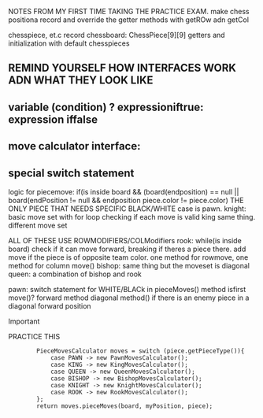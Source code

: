 NOTES FROM MY FIRST TIME TAKING THE PRACTICE EXAM.
make chess positiona  record and override the getter methods with getROw adn getCol

chesspiece, et.c record
chessboard: ChessPiece[9][9]
 getters and initialization with default chesspieces
## REMIND YOURSELF HOW INTERFACES WORK ADN WHAT THEY LOOK LIKE
## variable (condition) ? expressioniftrue: expression iffalse
## move calculator interface:
## special switch statement
logic for piecemove: if(is inside board && (board(endposition) == null || board(endPosition != null && endposition piece.color != piece.color)
THE ONLY PIECE THAT NEEDS SPECIFIC BLACK/WHITE case is pawn.
knight: basic move set with for loop checking if each move is valid
king same thing. different move set

ALL OF THESE USE ROWMODIFIERS/COLModifiers
rook: while(is inside board) check if it can move forward, breaking if theres a piece there. add move if the piece is of opposite team color. one method for rowmove, 
one method for column move()
bishop: same thing but the moveset is diagonal
queen: a combination of bishop and rook

pawn:
switch statement for WHITE/BLACk in pieceMoves() method
isfirst move()?
forward method
diagonal method() if there is an enemy piece in a diagonal forward position

> [!IMPORTANT] 
> PRACTICE THIS

```
        PieceMovesCalculator moves = switch (piece.getPieceType()){
            case PAWN -> new PawnMovesCalculator();
            case KING -> new KingMovesCalculator();
            case QUEEN -> new QueenMovesCalculator();
            case BISHOP -> new BishopMovesCalculator();
            case KNIGHT -> new KnightMovesCalculator();
            case ROOK -> new RookMovesCalculator();
        };
        return moves.pieceMoves(board, myPosition, piece);
```
